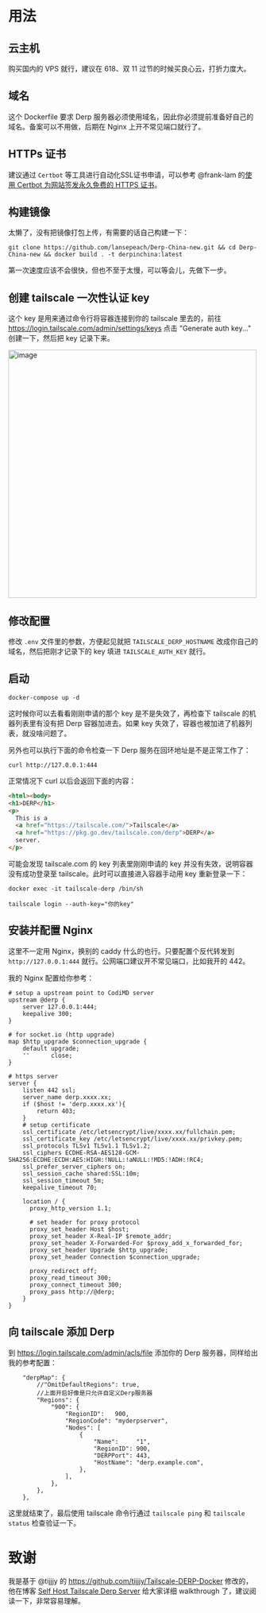 # 用法
## 云主机
购买国内的 VPS 就行，建议在 618、双 11 过节的时候买良心云，打折力度大。
## 域名
这个 Dockerfile 要求 Derp 服务器必须使用域名，因此你必须提前准备好自己的域名。备案可以不用做，后期在 Nginx 上开不常见端口就行了。
## HTTPs 证书
建议通过 `Certbot` 等工具进行自动化SSL证书申请，可以参考 @frank-lam 的[使用 Certbot 为网站签发永久免费的 HTTPS 证书](https://www.frankfeekr.cn/2021/03/28/let-is-encrypt-cerbot-for-https/index.html)。
## 构建镜像
太懒了，没有把镜像打包上传，有需要的话自己构建一下：
```
git clone https://github.com/lansepeach/Derp-China-new.git && cd Derp-China-new && docker build . -t derpinchina:latest
```
第一次速度应该不会很快，但也不至于太慢，可以等会儿，先做下一步。
## 创建 tailscale 一次性认证 key
这个 key 是用来通过命令行将容器连接到你的 tailscale 里去的，前往 https://login.tailscale.com/admin/settings/keys 点击 "Generate auth key..." 创建一下，然后把 key 记录下来。

<img width="500" alt="image" src="https://github.com/S4kur4/Derp-China/assets/17521941/093b6608-9100-47b5-87d9-ac59f629d1b6">

## 修改配置
修改 `.env` 文件里的参数，方便起见就把 `TAILSCALE_DERP_HOSTNAME` 改成你自己的域名，然后把刚才记录下的 key 填进 `TAILSCALE_AUTH_KEY` 就行。

## 启动

```
docker-compose up -d
```
这时候你可以去看看刚刚申请的那个 key 是不是失效了，再检查下 tailscale 的机器列表里有没有把 Derp 容器加进去。如果 key 失效了，容器也被加进了机器列表，就没啥问题了。

另外也可以执行下面的命令检查一下 Derp 服务在回环地址是不是正常工作了：

```
curl http://127.0.0.1:444
```
正常情况下 curl 以后会返回下面的内容：

```html
<html><body>
<h1>DERP</h1>
<p>
  This is a
  <a href="https://tailscale.com/">Tailscale</a>
  <a href="https://pkg.go.dev/tailscale.com/derp">DERP</a>
  server.
</p>
```
可能会发现 tailscale.com 的 key 列表里刚刚申请的 key 并没有失效，说明容器没有成功登录至 tailscale。此时可以直接进入容器手动用 key 重新登录一下：
```
docker exec -it tailscale-derp /bin/sh
```
```
tailscale login --auth-key="你的key"
```
## 安装并配置 Nginx
这里不一定用 Nginx，换别的 caddy 什么的也行。只要配置个反代转发到 `http://127.0.0.1:444` 就行。公网端口建议开不常见端口，比如我开的 442。

我的 Nginx 配置给你参考：

```
# setup a upstream point to CodiMD server
upstream @derp {
    server 127.0.0.1:444;
    keepalive 300;
}

# for socket.io (http upgrade)
map $http_upgrade $connection_upgrade {
    default upgrade;
    ''      close;
}

# https server
server {
    listen 442 ssl;
    server_name derp.xxxx.xx;
    if ($host != 'derp.xxxx.xx'){
        return 403;
    }
    # setup certificate
    ssl_certificate /etc/letsencrypt/live/xxxx.xx/fullchain.pem;
    ssl_certificate_key /etc/letsencrypt/live/xxxx.xx/privkey.pem;
    ssl_protocols TLSv1 TLSv1.1 TLSv1.2;
    ssl_ciphers ECDHE-RSA-AES128-GCM-SHA256:ECDHE:ECDH:AES:HIGH:!NULL:!aNULL:!MD5:!ADH:!RC4;
    ssl_prefer_server_ciphers on;
    ssl_session_cache shared:SSL:10m;
    ssl_session_timeout 5m;
    keepalive_timeout 70;

    location / {
      proxy_http_version 1.1;

      # set header for proxy protocol
      proxy_set_header Host $host;
      proxy_set_header X-Real-IP $remote_addr;
      proxy_set_header X-Forwarded-For $proxy_add_x_forwarded_for;
      proxy_set_header Upgrade $http_upgrade;
      proxy_set_header Connection $connection_upgrade;
      
      proxy_redirect off;
      proxy_read_timeout 300;
      proxy_connect_timeout 300;
      proxy_pass http://@derp;
    }
}
```
## 向 tailscale 添加 Derp
到 https://login.tailscale.com/admin/acls/file 添加你的 Derp 服务器，同样给出我的参考配置：

```
	"derpMap": {
		//"OmitDefaultRegions": true,
		//上面开启好像是只允许自定义Derp服务器
		"Regions": {
			"900": {
				"RegionID":   900,
				"RegionCode": "myderpserver",
				"Nodes": [
					{
						"Name":     "1",
						"RegionID": 900,
						"DERPPort": 443,
						"HostName": "derp.example.com",
					},
				],
			},
		},
	},
```
这里就结束了，最后使用 tailscale 命令行通过 `tailscale ping` 和 `tailscale status` 检查验证一下。
# 致谢
我是基于 @tijjjy 的 https://github.com/tijjjy/Tailscale-DERP-Docker 修改的，他在博客 [Self Host Tailscale Derp Server](https://tijjjy.me/2023-01-22/Self-Host-Tailscale-Derp-Server) 给大家详细 walkthrough 了，建议阅读一下，非常容易理解。
